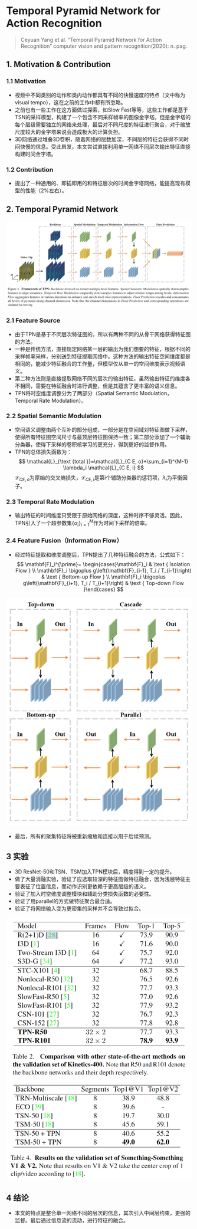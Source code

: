 # Temporal Pyramid Network for Action Recognition

> Ceyuan Yang et al. “Temporal Pyramid Network for Action Recognition” computer vision and pattern recognition(2020): n. pag.

## 1. Motivation & Contribution

### 1.1 Motivation

- 视频中不同类别的动作和类内动作都具有不同的快慢速度的特点（文中称为visual tempo），这在之前的工作中都有所忽略。
- 之前也有一些工作在这方面做过探索，如Slow Fast等等，这些工作都是基于TSN的采样模型，构建了一个包含不同采样帧率的图像金字塔。但是金字塔的每个层级需要独立的网络来处理，最后对不同尺度的特征进行聚合，对于缩放尺度较大的金字塔来说会造成极大的计算负担。
- 3D网络通过堆叠3D卷积，随着网络的层数加深，不同层的特征会获得不同时间快慢的信息。受此启发，本文尝试直接利用单一网络不同层次输出特征直接构建时间金字塔。

### 1.2 Contribution

- 提出了一种通用的、即插即用的和特征层次的时间金字塔网络，能提高现有模型的性能（2%左右）。

## 2. Temporal Pyramid Network

![69](images/69.png)

### 2.1 Feature Source

- 由于TPN是基于不同层次特征图的，所以有两种不同的从骨干网络获得特征图的方法。
- 一种是传统方法，直接规定网络某一层的输出为我们想要的特征，根据不同的采样帧率采样，分别送到特征提取网络中。这种方法的输出特征空间维度都是相同的，能减少特征融合的工作量，但模型仅从单一的空间维度表示视频语义。
- 第二种方法则是直接提取网络不同的层次的输出特征，虽然输出特征的维度各不相同，需要在特征融合时进行调整，但是其蕴含了更丰富的语义信息。
- TPN将时空维度调整分为了两部分（Spatial Semantic Modulation，Temporal Rate Modulation）。

### 2.2 Spatial Semantic Modulation

- 空间语义调整由两个互补的部分组成，一部分是在空间域对特征图做下采样，使得所有特征图空间尺寸与最顶层特征图保持一致；第二部分添加了一个辅助分类器，使得下采样的卷积核学习的更充分，得到更好的监督作用。
- TPN的总体损失函数为：
$$
\mathcal{L}_{\text {total }}=\mathcal{L}_{C E, o}+\sum_{i=1}^{M-1} \lambda_i \mathcal{L}_{C E, i}
$$
$\mathcal{L}_{C E, o}$为原始的交叉熵损失，$\mathcal{L}_{C E, i}$是第i个辅助分类器的惩罚项，$\lambda_i$为平衡因子。

### 2.3 Temporal Rate Modulation

- 输出特征的时间维度只受限于原始网络的深度，这种时序不够灵活。因此，TPN引入了一个超参数集$\{\alpha_i\}_{i=1}^{M}$作为时间下采样的倍率。

### 2.4 Feature Fusion（Information Flow）

- 经过特征提取和维度调整后，TPN提出了几种特征融合的方法，公式如下：
$$
\mathbf{F}_i^{\prime}= \begin{cases}\mathbf{F}_i & \text { Isolation Flow } \\ \mathbf{F}_i \bigoplus g\left(\mathbf{F}_{i-1}, T_i / T_{i-1}\right) & \text { Bottom-up Flow } \\ \mathbf{F}_i \bigoplus g\left(\mathbf{F}_{i+1}, T_i / T_{i+1}\right) & \text { Top-down Flow }\end{cases}
$$

![70](images/70.png)

- 最后，所有的聚集特征将被重新缩放和连接以用于后续预测。

## 3 实验

- 3D ResNet-50和TSN、TSM加入TPN模块后，精度得到一定的提升。
- 做了大量消融实验，验证了应选取较深的特征图做特征融合，因为浅层特征主要表征了位置信息，而动作识别更依赖于更高层级的语义。
- 验证了加入时空维度调整模块和辅助分类损失函数的必要性。
- 验证了用parallel的方式做特征聚合最合适。
- 验证了将网络输入变为更密集的采样并不会导致过拟合。

![98](images/98.png)
![99](images/99.png)

## 4 结论

- 本文的特点是整合单一网络不同的层次的信息，其次引入中间层约束，更强的监督。最后通过信息流的流动，进行特征的融合。
